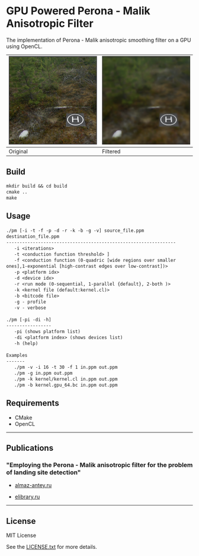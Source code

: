 # GPU Powered Perona - Malik Anisotropic Filter

The implementation of Perona - Malik anisotropic smoothing filter on a GPU using OpenCL.

| ![o](assets/in.orig.s256.png) | ![p](assets/out.gpu.s256.i16.t21.f1.png) |
| --- | --- |
| Original | Filtered |

## Build

```
mkdir build && cd build
cmake ..
make
```

## Usage

```
./pm [-i -t -f -p -d -r -k -b -g -v] source_file.ppm destination_file.ppm
----------------------------------------------------------------
   -i <iterations>
   -t <conduction function threshold> ]
   -f <conduction function (0-quadric [wide regions over smaller ones],1-exponential [high-contrast edges over low-contrast])>
   -p <platform idx>
   -d <device idx>
   -r <run mode (0-sequential, 1-parallel {default}, 2-both )>
   -k <kernel file (default:kernel.cl)>
   -b <bitcode file>
   -g - profile
   -v - verbose

./pm [-pi -di -h]
-----------------
   -pi (shows platform list)
   -di <platform index> (shows devices list)
   -h (help)

Examples
-------
   ./pm -v -i 16 -t 30 -f 1 in.ppm out.ppm
   ./pm -g in.ppm out.ppm
   ./pm -k kernel/kernel.cl in.ppm out.ppm
   ./pm -b kernel.gpu_64.bc in.ppm out.ppm
```

## Requirements

* CMake
* OpenCL

---

## Publications

### "Employing the Perona - Malik anisotropic filter for the problem of landing site detection"

* [almaz-antey.ru](http://www.almaz-antey.ru/upload/iblock/2d0/2d0c18ca574e557dd905f2b56bbe462e.pdf)

* [elibrary.ru](https://elibrary.ru/item.asp?id=30507851)

---

## License

MIT License

See the [LICENSE.txt](LICENSE.txt) for more details.